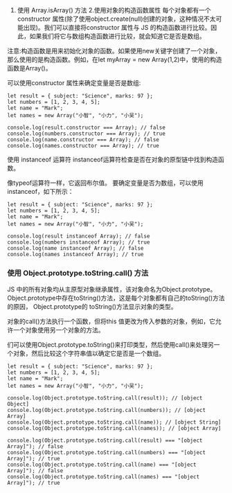 1. 使用 Array.isArray() 方法
2.使用对象的构造函数属性
每个对象都有一个constructor 属性(除了使用object.create(null)创建的对象，这种情况不太可能出现)。我们可以直接将constructor 属性与 JS 的构造函数进行比较。因此，如果我们将它与数组构造函数进行比较，就会知道它是否是数组。

注意:构造函数是用来初始化对象的函数。如果使用new关键字创建了一个对象，那么使用的是构造函数。例如，在let myArray = new Array(1,2)中，使用的构造函数是Array()。

可以使用constructor 属性来确定变量是否是数组:
```
let result = { subject: "Science", marks: 97 };
let numbers = [1, 2, 3, 4, 5];
let name = "Mark";
let names = new Array("小智", "小力", "小吴");

console.log(result.constructor === Array); // false
console.log(numbers.constructor === Array); // true
console.log(name.constructor === Array); // false
console.log(names.constructor === Array); // true

```

使用 instanceof 运算符
instanceof运算符检查是否在对象的原型链中找到构造函数。

像typeof运算符一样，它返回布尔值。 要确定变量是否为数组，可以使用instanceof，如下所示：
```
let result = { subject: "Science", marks: 97 };
let numbers = [1, 2, 3, 4, 5];
let name = "Mark";
let names = new Array("小智", "小力", "小吴");

console.log(result instanceof Array); // false
console.log(numbers instanceof Array); // true
console.log(name instanceof Array); // false
console.log(names instanceof Array); // true
```

### 使用 Object.prototype.toString.call() 方法
JS 中的所有对象均从主原型对象继承属性，该对象命名为Object.prototype。 Object.prototype中存在toString()方法，这是每个对象都有自己的toString()方法的原因， Object.prototype的 toString()方法显示对象的类型。

对象的call()方法执行一个函数，但将this 值更改为传入参数的对象，例如，它允许一个对象使用另一个对象的方法。

们可以使用Object.prototype.toString()来打印类型，然后使用call()来处理另一个对象，然后比较这个字符串值以确定它是否是一个数组。
```
let result = { subject: "Science", marks: 97 };
let numbers = [1, 2, 3, 4, 5];
let name = "Mark";
let names = new Array("小智", "小力", "小吴");

console.log(Object.prototype.toString.call(result)); // [object Object]
console.log(Object.prototype.toString.call(numbers)); // [object Array]
console.log(Object.prototype.toString.call(name)); // [object String]
console.log(Object.prototype.toString.call(names)); // [object Array]

console.log(Object.prototype.toString.call(result) === "[object Array]"); // false
console.log(Object.prototype.toString.call(numbers) === "[object Array]"); // true
console.log(Object.prototype.toString.call(name) === "[object Array]"); // false
console.log(Object.prototype.toString.call(names) === "[object Array]"); // true
```